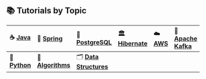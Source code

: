 
<!-- 📚 Tutorials by Topic

☕ [Java](./java/tutorials.md)               🌱 [Spring](./spring/tutorials.md)        🐘 [PostgreSql](./postgresql/tutorials.md)        🏛️ Hibernate        ☁️ AWS        🧵 Apache Kafka

🎨 Design Patterns      🐍 Python      🧠 Algorithms    🗂️ Data Structures
 -->


## 📚 Tutorials by Topic

| ☕ [Java](./java/tutorials.md) | 🌱 [Spring](./spring/tutorials.md) | 🐘 [PostgreSQL](./postgresql/tutorials.md) | 🏛️ [Hibernate](./hibernate/tutorials.md) | ☁️ [AWS](./aws/tutorials.md) | 🧵 [Apache Kafka](./kafka/tutorials.md) |🎨 [Design Patterns](./design-patterns/tutorials.md)|
|:-------------------------------|:-------------------------------------|:--------------------------------------------|:------------------------------------------|:-------------------------------|:------------------------------------------|:------------------------------------------|
 🐍 [**Python**](./python/tutorials.md) | 🧠 [**Algorithms**](./algorithms/tutorials.md) | 🗂️ [**Data Structures**](./data-structures/tutorials.md) |   |   |||
